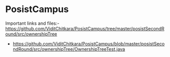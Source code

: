 # PosistCampus

Important links and files:-
https://github.com/ViditChitkara/PosistCampus/tree/master/posistSecondRound/src/ownershipTree
- https://github.com/ViditChitkara/PosistCampus/blob/master/posistSecondRound/src/ownershipTree/OwnershipTreeTest.java
